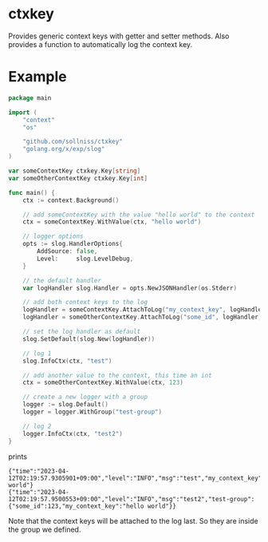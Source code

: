 # ctxkey

Provides generic context keys with getter and setter methods. Also provides a function to automatically log the context key.

# Example


```go
package main

import (
	"context"
	"os"

	"github.com/sollniss/ctxkey"
	"golang.org/x/exp/slog"
)

var someContextKey ctxkey.Key[string]
var someOtherContextKey ctxkey.Key[int]

func main() {
	ctx := context.Background()

	// add someContextKey with the value "hello world" to the context
	ctx = someContextKey.WithValue(ctx, "hello world")

	// logger options
	opts := slog.HandlerOptions{
		AddSource: false,
		Level:     slog.LevelDebug,
	}

	// the default handler
	var logHandler slog.Handler = opts.NewJSONHandler(os.Stderr)

	// add both context keys to the log
	logHandler = someContextKey.AttachToLog("my_context_key", logHandler)
	logHandler = someOtherContextKey.AttachToLog("some_id", logHandler)

	// set the log handler as default
	slog.SetDefault(slog.New(logHandler))

	// log 1
	slog.InfoCtx(ctx, "test")

	// add another value to the context, this time an int
	ctx = someOtherContextKey.WithValue(ctx, 123)

	// create a new logger with a group
	logger := slog.Default()
	logger = logger.WithGroup("test-group")

	// log 2
	logger.InfoCtx(ctx, "test2")
}
```

prints

```
{"time":"2023-04-12T02:19:57.9305901+09:00","level":"INFO","msg":"test","my_context_key":"hello world"}
{"time":"2023-04-12T02:19:57.9500553+09:00","level":"INFO","msg":"test2","test-group":{"some_id":123,"my_context_key":"hello world"}}
```

Note that the context keys will be attached to the log last. So they are inside the group we defined.
